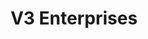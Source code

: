 ---
title: "V3 Enterprises"
url: /hyderabad/v3-enterprises-central-park-road-kompally/
shop: electronics
---